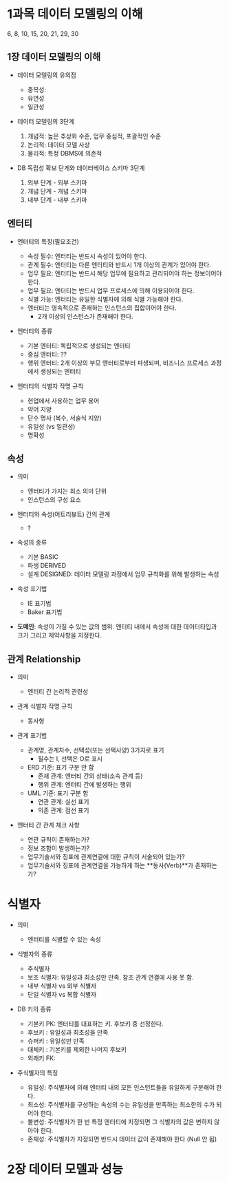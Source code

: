 #   1과목 데이터 모델링의 이해
6, 8, 10, 15, 20, 21, 29, 30


##  1장 데이터 모델링의 이해
*   데이터 모델링의 유의점
    *   중복성: 
    *   유연성
    *   일관성

*   데이터 모델링의 3단계
    1.  개념적: 높은 추상화 수준, 업무 중심적, 포괄적인 수준
    2.  논리적: 데이터 모델 사상
    3.  물리적: 특정 DBMS에 의존적

*   DB 독립성 확보 단게와 데이터베이스 스키마 3단계
    1.  외부 단계 - 외부 스키마
    2.  개념 단계 - 개념 스키마
    3.  내부 단계 - 내부 스키마

##  엔터티
*   엔터티의 특징(필요조건)
    *   속성 필수: 엔터티는 반드시 속성이 있어야 한다.
    *   관계 필수: 엔터티는 다른 엔터티와 반드시 1개 이상의 관계가 있어야 한다.
    *   업무 필요: 엔터티는 반드시 해당 업무에 필요하고 관리되어야 하는 정보이어야 한다.
    *   업무 필요: 엔터티는 반드시 업무 프로세스에 의해 이용되어야 한다.
    *   식별 가능: 엔터티는 유일한 식별자에 의해 식별 가능해야 한다.
    *   엔터티는 영속적으로 존재하는 인스턴스의 집합이어야 한다.
        +   2개 이상의 인스턴스가 존재해야 한다.

*   엔터티의 종류
    *   기본 엔터티: 독립적으로 생성되는 엔터티
    *   중심 엔터티: ??
    *   행위 엔터티: 2개 이상의 부모 엔터티로부터 파생되며, 비즈니스 프로세스 과정에서 생성되는 엔터티

*   엔터티의 식별자 작명 규칙
    *   현업에서 사용하는 업무 용어
    *   약어 지양
    *   단수 명사 (복수, 서술식 지양)
    *   유일성 (vs 일관성)
    *   명확성

##  속성
*   의미
    *   엔터티가 가지는 최소 의미 단위
    *   인스턴스의 구성 요소

*   엔터티와 속성(어트리뷰트) 간의 관계
    *   ?

*   속성의 종류
    *   기본 BASIC
    *   파생 DERIVED
    *   설계 DESIGNED: 데이터 모델링 과정에서 업무 규칙화를 위해 발생하는 속성

*   속성 표기법
    *   IE 표기법
    *   Baker 표기법

*   **도메인**: 속성이 가질 수 있는 값의 범위. 엔터티 내에서 속성에 대한 데이터타입과 크기 그리고 제약사항을 지정한다.

##  관계 Relationship
*   의미
    *   엔터티 간 논리적 관련성

*   관계 식별자 작명 규칙
    *   동사형

*   관계 표기법
    *   관계명, 관계차수, 선택성(또는 선택사양) 3가지로 표기
        +   필수는 I, 선택은 O로 표시
    *   ERD 기준: 표기 구분 안 함
        *   존재 관계: 엔터티 간의 상태(소속 관계 등)
        *   행위 관계: 엔터티 간에 발생하는 행위
    *   UML 기준: 표기 구분 함
        *   연관 관계: 실선 표기
        *   의존 관계: 점선 표기

*   엔터티 간 관계 체크 사항
    *   연관 규칙이 존재하는가?
    *   정보 조합이 발생하는가?
    *   업무기술서와 징표에 관계연결에 대한 규칙이 서술되어 있는가?
    *   업무기술서와 징표에 관계연결을 가능하게 하는 **동사(Verb)**가 존재하는가?

#   식별자
*   의미
    *   엔터티를 식별할 수 있는 속성

*   식별자의 종류
    *   주식별자
    *   보조 식별자: 유일성과 최소성만 만족. 참조 관계 연결에 사용 못 함.
    *   내부 식별자 vs 외부 식별자
    *   단일 식별자 vs 복합 식별자

*   DB 키의 종류
    *   기본키 PK: 엔터티를 대표하는 키. 후보키 중 선정한다.
    *   후보키   : 유일성과 최초성을 만족
    *   슈퍼키   : 유일성만 만족
    *   대체키   : 기본키를 제외한 나머지 후보키
    *   외래키 FK: 

*   주식별자의 특징
    *   유일성: 주식별자에 의해 엔터티 내의 모든 인스턴트들을 유일하게 구분해야 한다.
    *   최소성: 주식별자를 구성하는 속성의 수는 유일성을 만족하는 최소한의 수가 되어야 한다.
    *   불변성: 주식별자가 한 번 특정 엔터티에 지정되면 그 식별자의 값은 변하지 않아야 한다.
    *   존재성: 주식별자가 지정되면 반드시 데이터 값이 존재해야 한다 (Null 안 됨)


#   2장 데이터 모델과 성능
